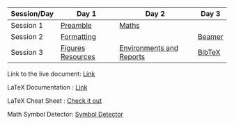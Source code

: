 


| Session/Day | Day 1 | Day 2 | Day 3 |
|-------------|------|-------|-------|
| Session 1   | <a href="https://drive.google.com/open?id=1MyXMyfqKuE7mtDNeAIy3VdLsHTJvVtBJ">Preamble </a>|<a href="https://drive.google.com/open?id=1LjkTGuHAbVDmDoQftYfVWnlxWSx_W8_Z">Maths</a> | | <a href="https://drive.google.com/open?id=1CZpHkDJvl0SmkVMvv5xQ2EI4n46dy-R9">Tables</a> | 
| Session 2 | <a href="https://drive.google.com/open?id=1Jqv1ONua3oyvqO1332XgdcrhPcInYQca">Formatting</a>| | <a href = "https://drive.google.com/open?id=1eLAooExMUtUH9iGSigzeyDoj5-H1CtYN"> Beamer </a>
| Session 3   |   <a href = "https://drive.google.com/open?id=1VPEinJ-TPNgMctsLAD6hD8CEi6dIxeEY"> Figures Resources </a> |  <a href="https://drive.google.com/open?id=1AjTQAoRy5ohLwLxoOyvD5N_meZMlfo4-">Environments and Reports</a>|  <a href="https://drive.google.com/open?id=1tkOWRwCrVe5zCfDePyiAyLhRRW6rRgZ-">BibTeX</a>|

Link to the live document: <a href ="https://www.overleaf.com/read/rrbvxbjyzrkp"> Link </a>

LaTeX Documentation : <a href = "https://www.overleaf.com/learn"> Link </a> 
<!-- Link to Game : <a href = "https://texnique.xyz/"> TBA </a> -->

LaTeX Cheat Sheet : <a href = "https://drive.google.com/file/d/1XkIUabiu3OJ_O2L4R0nsIOny0aG6fDmn/view?usp=sharing"> Check it out </a>

Math Symbol Detector: <a href="http://detexify.kirelabs.org/classify.html">Symbol Detector</a>

